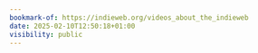 ```yaml
---
bookmark-of: https://indieweb.org/videos_about_the_indieweb
date: 2025-02-10T12:50:18+01:00
visibility: public
---
```

